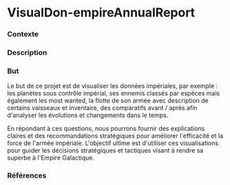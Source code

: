 # VisualDon-empireAnnualReport

### Contexte

### Description

### But
Le but de ce projet est de visualiser les données impériales, par exemple : les planètes sous contrôle impérial, ses ennemis classés par espèces mais également les most wanted, la flotte de son armée avec description de certains vaisseaux et inventaire, des comparatifs avant / après afin d'analyser les évolutions et changements dans le temps.

En répondant à ces questions, nous pourrons fournir des explications claires et des recommandations stratégiques pour améliorer l'efficacité et la force de l'armée impériale. L'objectif ultime est d'utiliser ces visualisations pour guider les décisions stratégiques et tactiques visant à rendre sa superbe à l'Empire Galactique.

### Références